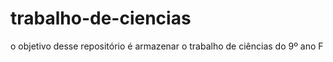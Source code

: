 ﻿# trabalho-de-ciencias
o objetivo desse repositório é armazenar o trabalho de ciências do 9º ano F
